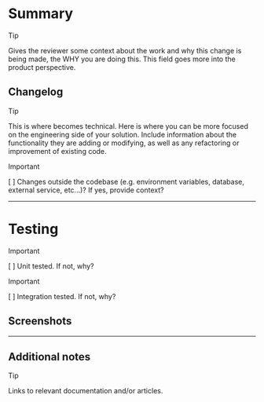 # Summary

> [!TIP]
> Gives the reviewer some context about the work and why this change is being made, the WHY you are doing this. This field goes more into the product perspective.

## Changelog

> [!TIP]
> This is where becomes technical. Here is where you can be more focused on the engineering side of your solution. Include information about the functionality they are adding or modifying, as well as any refactoring or improvement of existing code.

> [!IMPORTANT]
[ ] Changes outside the codebase (e.g. environment variables, database, external service, etc...)? If yes, provide context?

---

# Testing

> [!IMPORTANT]
[ ] Unit tested. If not, why?

> [!IMPORTANT]
[ ] Integration tested. If not, why?

## Screenshots

---

## Additional notes

> [!TIP]
> Links to relevant documentation and/or articles.
